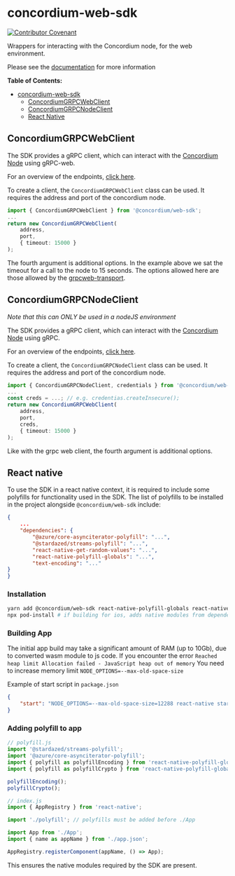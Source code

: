 # concordium-web-sdk

[![Contributor Covenant](https://img.shields.io/badge/Contributor%20Covenant-2.0-4baaaa.svg)](https://github.com/Concordium/.github/blob/main/.github/CODE_OF_CONDUCT.md)

Wrappers for interacting with the Concordium node, for the web environment.

Please see the
[documentation](https://docs.concordium.com/concordium-node-sdk-js/latest/index.html)
for more information

**Table of Contents:**

<!--toc:start-->
- [concordium-web-sdk](#concordium-web-sdk)
  - [ConcordiumGRPCWebClient](#concordiumgrpcwebclient)
  - [ConcordiumGRPCNodeClient](#concordiumgrpcnodeclient)
  - [React Native](#react-native)
<!--toc:end-->

## ConcordiumGRPCWebClient

The SDK provides a gRPC client, which can interact with the [Concordium
Node](https://github.com/Concordium/concordium-node) using gRPC-web.

For an overview of the endpoints, [click
here](https://docs.concordium.com/concordium-node-sdk-js/latest/classes/grpc.ConcordiumGRPCClient.html).

To create a client, the `ConcordiumGRPCWebClient` class can be used. It
requires the address and port of the concordium node.

```ts
import { ConcordiumGRPCWebClient } from '@concordium/web-sdk';
...
return new ConcordiumGRPCWebClient(
    address,
    port,
    { timeout: 15000 }
);
```

The fourth argument is additional options. In the example
above we sat the timeout for a call to the node to 15
seconds. The options allowed here are those allowed by the
[grpcweb-transport](https://www.npmjs.com/package/@protobuf-ts/grpcweb-transport).

## ConcordiumGRPCNodeClient

_Note that this can ONLY be used in a nodeJS environment_

The SDK provides a gRPC client, which can interact with the [Concordium
Node](https://github.com/Concordium/concordium-node) using gRPC.

For an overview of the endpoints, [click
here](https://docs.concordium.com/concordium-node-sdk-js/latest/classes/grpc.ConcordiumGRPCClient.html).

To create a client, the `ConcordiumGRPCNodeClient` class can be used. It
requires the address and port of the concordium node.

```ts
import { ConcordiumGRPCNodeClient, credentials } from '@concordium/web-sdk/nodejs';
...
const creds = ...; // e.g. credentias.createInsecure();
return new ConcordiumGRPCWebClient(
    address,
    port,
    creds,
    { timeout: 15000 }
);
```

Like with the grpc web client, the fourth argument is additional options.

## React native

To use the SDK in a react native context, it is required to include some polyfills for functionality used in the SDK.
The list of polyfills to be installed in the project alongside `@concordium/web-sdk` include:

```json
{
    ...
    "dependencies": {
        "@azure/core-asynciterator-polyfill": "...",
        "@stardazed/streams-polyfill": "...",
        "react-native-get-random-values": "...",
        "react-native-polyfill-globals": "...",
        "text-encoding": "..."
}
}
```

### Installation

```bash
yarn add @concordium/web-sdk react-native-polyfill-globals react-native-get-random-values text-encoding @azure/core-asynciterator-polyfill @stardazed/streams-polyfill # or npm install
npx pod-install # if building for ios, adds native modules from dependencies to project.
```

### Building App

The initial app build may take a significant amount of RAM (up to 10Gb), due to converted wasm module to js code.
If you encounter the error `Reached heap limit Allocation failed - JavaScript heap out of memory`
You need to increase memory limit `NODE_OPTIONS=--max-old-space-size`

Example of start script in `package.json`

```json
{
    "start": "NODE_OPTIONS=--max-old-space-size=12288 react-native start"
}
```

### Adding polyfill to app

```js
// polyfill.js
import '@stardazed/streams-polyfill';
import '@azure/core-asynciterator-polyfill';
import { polyfill as polyfillEncoding } from 'react-native-polyfill-globals/src/encoding'; // Requires peer dependency `text-encoding`
import { polyfill as polyfillCrypto } from 'react-native-polyfill-globals/src/crypto'; // Requires peer dependency `react-native-get-random-values`

polyfillEncoding();
polyfillCrypto();
```

```js
// index.js
import { AppRegistry } from 'react-native';

import './polyfill'; // polyfills must be added before ./App

import App from './App';
import { name as appName } from './app.json';

AppRegistry.registerComponent(appName, () => App);
```

This ensures the native modules required by the SDK are present.
